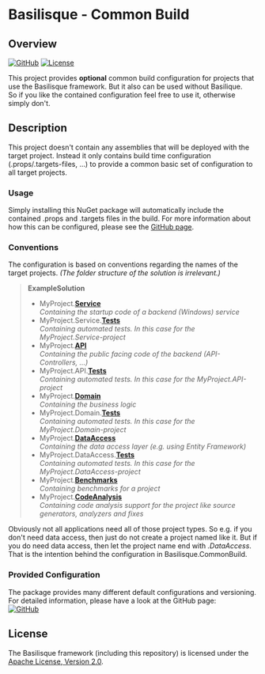 <!--
   Copyright 2025 Alexander Stärk

   Licensed under the Apache License, Version 2.0 (the "License");
   you may not use this file except in compliance with the License.
   You may obtain a copy of the License at

       http://www.apache.org/licenses/LICENSE-2.0

   Unless required by applicable law or agreed to in writing, software
   distributed under the License is distributed on an "AS IS" BASIS,
   WITHOUT WARRANTIES OR CONDITIONS OF ANY KIND, either express or implied.
   See the License for the specific language governing permissions and
   limitations under the License.
-->
# Basilisque - Common Build

## Overview
[![GitHub](https://img.shields.io/badge/GitHub-Project-%23004880.svg?logo=github)](https://github.com/basilisque-framework/CommonBuild)
[![License](https://img.shields.io/badge/License-Apache%20License%202.0-%23D22128.svg?logo=apache&logoColor=%23D22128)](LICENSE.txt)  

This project provides __optional__ common build configuration for projects that use the Basilisque framework. But it also can be used without Basilique.  
So if you like the contained configuration feel free to use it, otherwise simply don't.

## Description
This project doesn't contain any assemblies that will be deployed with the target project. Instead it only contains build time configuration (.props/.targets-files, ...) to provide a common basic set of configuration to all target projects.

### Usage
Simply installing this NuGet package will automatically include the contained .props and .targets files in the build.
For more information about how this can be configured, please see the [GitHub page](https://github.com/basilisque-framework/CommonBuild).

### Conventions
The configuration is based on conventions regarding the names of the target projects. _(The folder structure of the solution is irrelevant.)_

>__ExampleSolution__
>- MyProject.[__Service__](#servicesConfig)  
>_Containing the startup code of a backend (Windows) service_
>- MyProject.Service.[__Tests__](#testsConfig)  
>_Containing automated tests. In this case for the MyProject.Service-project_
>- MyProject.[__API__](#apiConfig)  
>_Containing the public facing code of the backend (API-Controllers, ...)_
>- MyProject.API.[__Tests__](#testsConfig)  
>_Containing automated tests. In this case for the MyProject.API-project_
>- MyProject.[__Domain__](#domainConfig)  
>_Containing the business logic_
>- MyProject.Domain.[__Tests__](#testsConfig)  
>_Containing automated tests. In this case for the MyProject.Domain-project_
>- MyProject.[__DataAccess__](#dataAccessConfig)  
>_Containing the data access layer (e.g. using Entity Framework)_
>- MyProject.DataAccess.[__Tests__](#testsConfig)  
>_Containing automated tests. In this case for the MyProject.DataAccess-project_
>- MyProject.[__Benchmarks__](#benchmarksConfig)  
>_Containing benchmarks for a project_
>- MyProject.[__CodeAnalysis__](#codeAnalysisConfig)  
>_Containing code analysis support for the project like source generators, analyzers and fixes_

Obviously not all applications need all of those project types. So e.g. if you don't need data access, then just do not create a project named like it. But if you do need data access, then let the project name end with _.DataAccess_. That is the intention behind the configuration in Basilisque.CommonBuild.

### Provided Configuration
The package provides many different default configurations and versioning.
For detailed information, please have a look at the GitHub page:  
[![GitHub](https://img.shields.io/badge/GitHub-Project-%23004880.svg?logo=github)](https://github.com/basilisque-framework/CommonBuild)

## License
The Basilisque framework (including this repository) is licensed under the [Apache License, Version 2.0](LICENSE.txt).